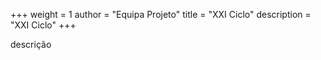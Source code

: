 +++
weight = 1
author = "Equipa Projeto"
title = "XXI Ciclo"
description = "XXI Ciclo"
+++

descrição
